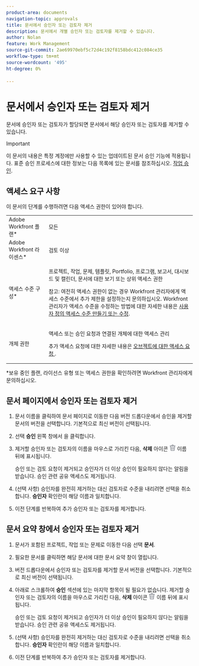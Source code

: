 ```yaml
---
product-area: documents
navigation-topic: approvals
title: 문서에서 승인자 또는 검토자 제거
description: 문서에서 개별 승인자 또는 검토자를 제거할 수 있습니다.
author: Nolan
feature: Work Management
source-git-commit: 2ae69970ebf5c72d4c192f8158bdc412c084ce35
workflow-type: tm+mt
source-wordcount: '495'
ht-degree: 0%

---
```



# 문서에서 승인자 또는 검토자 제거

문서에 승인자 또는 검토자가 할당되면 문서에서 해당 승인자 또는 검토자를 제거할 수 있습니다.

>[!IMPORTANT]
>
>이 문서의 내용은 특정 계정에만 사용할 수 있는 업데이트된 문서 승인 기능에 적용됩니다. 표준 승인 프로세스에 대한 정보는 다음 목록에 있는 문서를 참조하십시오. [작업 승인](/help/quicksilver/review-and-approve-work/manage-approvals/manage-approvals.md).

## 액세스 요구 사항

이 문서의 단계를 수행하려면 다음 액세스 권한이 있어야 합니다.

<table style="table-layout:auto"> 
 <col> 
 <col> 
 <tbody> 
  <tr> 
   <td role="rowheader">Adobe Workfront 플랜*</td> 
   <td> <p>모든</p> </td> 
  </tr> 
  <tr> 
   <td role="rowheader">Adobe Workfront 라이센스*</td> 
   <td> <p>검토 이상</p> </td> 
  </tr> 
  <tr> 
   <td role="rowheader">액세스 수준 구성*</td> 
   <td> <p>프로젝트, 작업, 문제, 템플릿, Portfolio, 프로그램, 보고서, 대시보드 및 캘린더, 문서에 대한 보기 또는 상위 액세스 권한</p> <p>참고: 여전히 액세스 권한이 없는 경우 Workfront 관리자에게 액세스 수준에서 추가 제한을 설정하는지 문의하십시오. Workfront 관리자가 액세스 수준을 수정하는 방법에 대한 자세한 내용은 <a href="/help/quicksilver/administration-and-setup/add-users/configure-and-grant-access/create-modify-access-levels.md" class="MCXref xref">사용자 정의 액세스 수준 만들기 또는 수정</a>.</p> </td> 
  </tr> 
  <tr> 
   <td role="rowheader">개체 권한</td> 
   <td> <p>액세스 또는 승인 요청과 연결된 개체에 대한 액세스 관리 </p> <p>추가 액세스 요청에 대한 자세한 내용은 <a href="/help/quicksilver/workfront-basics/grant-and-request-access-to-objects/request-access.md" class="MCXref xref">오브젝트에 대한 액세스 요청 </a>.</p> </td> 
  </tr> 
 </tbody> 
</table>

&#42;보유 중인 플랜, 라이선스 유형 또는 액세스 권한을 확인하려면 Workfront 관리자에게 문의하십시오.

## 문서 페이지에서 승인자 또는 검토자 제거

1. 문서 이름을 클릭하여 문서 페이지로 이동한 다음 버전 드롭다운에서 승인을 제거할 문서의 버전을 선택합니다. 기본적으로 최신 버전이 선택됩니다.

1. 선택 **승인** 왼쪽 창에서 을 클릭합니다.

1. 제거할 승인자 또는 검토자의 이름을 마우스로 가리킨 다음, **삭제** 아이콘 ![](../assets/delete.png) 이름 뒤에 표시됩니다.

   승인 또는 검토 요청이 제거되고 승인자가 더 이상 승인이 필요하지 않다는 알림을 받습니다. 승인 관련 공유 액세스도 제거됩니다.

1. (선택 사항) 승인자를 완전히 제거하는 대신 검토자로 수준을 내리려면 선택을 취소합니다. **승인자** 확인란이 해당 이름과 일치합니다.

1. 이전 단계를 반복하여 추가 승인자 또는 검토자를 제거합니다.

## 문서 요약 창에서 승인자 또는 검토자 제거

1. 문서가 포함된 프로젝트, 작업 또는 문제로 이동한 다음 선택 **문서**.

1. 필요한 문서를 클릭하면 해당 문서에 대한 문서 요약 창이 열립니다.

1. 버전 드롭다운에서 승인자 또는 검토자를 제거할 문서 버전을 선택합니다. 기본적으로 최신 버전이 선택됩니다.

1. 아래로 스크롤하여 **승인** 섹션에 있는 마지막 항목이 될 필요가 없습니다. 제거할 승인자 또는 검토자의 이름을 마우스로 가리킨 다음, **삭제** 아이콘 ![](../assets/delete.png) 이름 뒤에 표시됩니다.

   승인 또는 검토 요청이 제거되고 승인자가 더 이상 승인이 필요하지 않다는 알림을 받습니다. 승인 관련 공유 액세스도 제거됩니다.

1. (선택 사항) 승인자를 완전히 제거하는 대신 검토자로 수준을 내리려면 선택을 취소합니다. **승인자** 확인란이 해당 이름과 일치합니다.

1. 이전 단계를 반복하여 추가 승인자 또는 검토자를 제거합니다.
